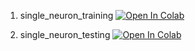 1. single_neuron_training [![Open In Colab](https://colab.research.google.com/assets/colab-badge.svg)](https://colab.research.google.com/github/andylucny/book/blob/master/01-1-single-neuron/single_neuron_training.ipynb)

2. single_neuron_testing [![Open In Colab](https://colab.research.google.com/assets/colab-badge.svg)](https://colab.research.google.com/github/andylucny/book/blob/master/01-1-single-neuron/single_neuron_testing.ipynb)
